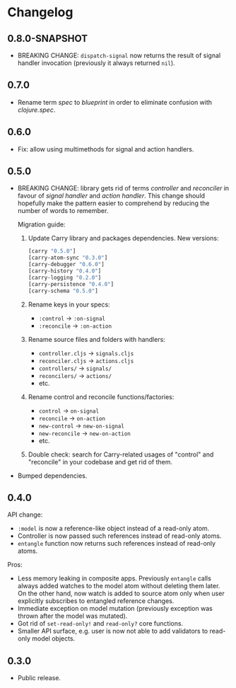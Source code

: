 # Changelog

## 0.8.0-SNAPSHOT

- BREAKING CHANGE: `dispatch-signal` now returns the result of signal handler invocation
(previously it always returned `nil`).

## 0.7.0

- Rename term *spec* to *blueprint* in order to eliminate confusion with *clojure.spec*.

## 0.6.0

- Fix: allow using multimethods for signal and action handlers.

## 0.5.0

- BREAKING CHANGE: library gets rid of terms *controller* and *reconciler* in favour of *signal handler* and *action handler*.
This change should hopefully make the pattern easier to comprehend by reducing the number of words to remember.
    
    Migration guide:
    
    1. Update Carry library and packages dependencies. New versions:
    
        ```clj
        [carry "0.5.0"]
        [carry-atom-sync "0.3.0"]
        [carry-debugger "0.6.0"]
        [carry-history "0.4.0"]
        [carry-logging "0.2.0"]
        [carry-persistence "0.4.0"]
        [carry-schema "0.5.0"]
        ```
    2. Rename keys in your specs:
        - `:control` -> `:on-signal`
        - `:reconcile` -> `:on-action`
    3. Rename source files and folders with handlers:
        - `controller.cljs` -> `signals.cljs`
        - `reconciler.cljs` -> `actions.cljs`
        - `controllers/` -> `signals/`
        - `reconcilers/` -> `actions/`
        - etc.
    4. Rename control and reconcile functions/factories:
        - `control` -> `on-signal`
        - `reconcile` -> `on-action`
        - `new-control` -> `new-on-signal`
        - `new-reconcile` -> `new-on-action`
        - etc.
    5. Double check: search for Carry-related usages of "control" and "reconcile" in your codebase and get rid of them.

- Bumped dependencies.

## 0.4.0

API change:

- `:model` is now a reference-like object instead of a read-only atom.
- Controller is now passed such references instead of read-only atoms.
- `entangle` function now returns such references instead of read-only atoms.

Pros:

- Less memory leaking in composite apps. Previously `entangle` calls always
added watches to the model atom without deleting them later.
On the other hand, now watch is added to source atom only when user explicitly subscribes to entangled reference changes.
- Immediate exception on model mutation (previously exception was thrown after the model was mutated).
- Got rid of `set-read-only!` and `read-only?` core functions.
- Smaller API surface, e.g. user is now not able to add validators to read-only model objects.

## 0.3.0

- Public release.
